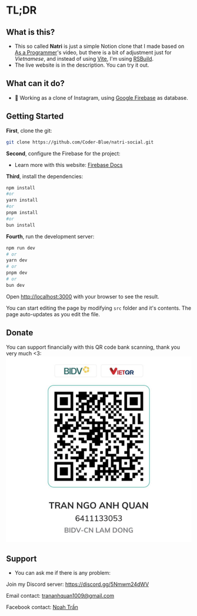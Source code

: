 # TL;DR

## What is this?

- This so called **Natri** is just a simple Notion clone that I made based on [As a Programmer](https://www.youtube.com/@asaprogrammer_)'s video, but there is a bit of adjustment just for _Vietnamese_, and instead of using [Vite](https://vitejs.dev), I'm using [RSBuild](https://rsbuild.dev/).
- The live website is in the description. You can try it out.

## What can it do?

- 📓 Working as a clone of Instagram, using [Google Firebase](https://firebase.google.com) as database.

## Getting Started

**First**, clone the git:

```bash
git clone https://github.com/Coder-Blue/natri-social.git
```

**Second**, configure the Firebase for the project:

- Learn more with this website: [Firebase Docs](https://firebase.google.com/docs)

**Third**, install the dependencies:

```bash
npm install
#or
yarn install
#or
pnpm install
#or
bun install
```

**Fourth**, run the development server:

```bash
npm run dev
# or
yarn dev
# or
pnpm dev
# or
bun dev
```

Open [http://localhost:3000](http://localhost:3000) with your browser to see the result.

You can start editing the page by modifying `src` folder and it's contents. The page auto-updates as you edit the file.

## Donate

You can support financially with this QR code bank scanning, thank you very much <3:
![BIDV](https://github.com/Coder-Blue/argon-note/blob/main/donation/IMG_4049.jpg?raw=true)

## Support

- You can ask me if there is any problem:

Join my Discord server: https://discord.gg/5Nmwm24dWV

Email contact: trananhquan1009@gmail.com

Facebook contact: [Noah Trần](https://www.facebook.com/noah.tran1109)
